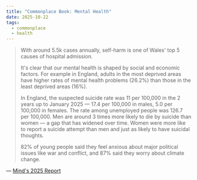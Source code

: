 ```yaml
---
title: "Commonplace Book: Mental Health"
date: 2025-10-22
tags:
  - commonplace
  - health
---
```


> With around 5.5k cases annually, self-harm is one of Wales' top 5 causes of hospital admission.
>
> It's clear that our mental health is shaped by social and economic factors. For example in England, adults in the most deprived areas have higher rates of mental health problems (26.2%) than those in the least deprived areas (16%).
>
> In England, the suspected suicide rate was 11 per 100,000 in the 2 years up to January 2025 — 17.4 per 100,000 in males, 5.0 per 100,000 in females. The rate among unemployed people was 126.7 per 100,000. Men are around 3 times more likely to die by suicide than women — a gap that has widened over time. Women were more like to report a suicide attempt than men and just as likely to have suicidal thoughts.
>
> 82% of young people said they feel anxious about major political issues like war and conflict, and 87% said they worry about climate change.

— [Mind's 2025 Report](https://www.mind.org.uk/about-us/our-policy-work/the-big-mental-health-report/)

